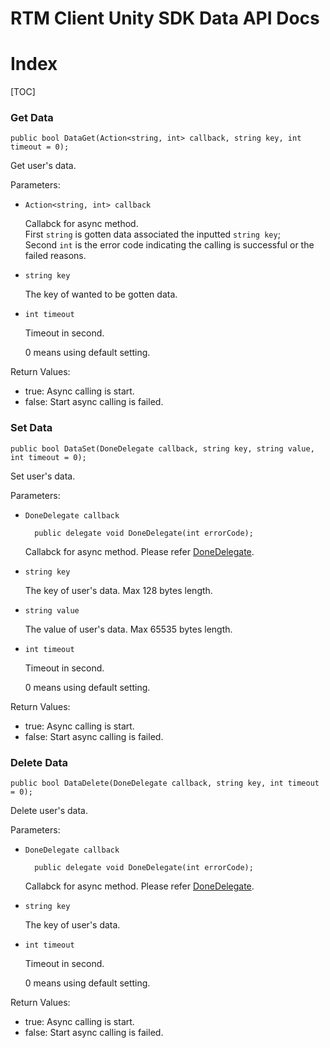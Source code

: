 # RTM Client Unity SDK Data API Docs

# Index

[TOC]

### Get Data

	public bool DataGet(Action<string, int> callback, string key, int timeout = 0);
	
Get user's data.

Parameters:

+ `Action<string, int> callback`

	Callabck for async method.  
	First `string` is gotten data associated the inputted `string key`;  
	Second `int` is the error code indicating the calling is successful or the failed reasons.

+ `string key`

	The key of wanted to be gotten data.

+ `int timeout`

	Timeout in second.

	0 means using default setting.


Return Values:

+ true: Async calling is start.
+ false: Start async calling is failed.


### Set Data

	public bool DataSet(DoneDelegate callback, string key, string value, int timeout = 0);
	
Set user's data.

Parameters:

+ `DoneDelegate callback`

		public delegate void DoneDelegate(int errorCode);

	Callabck for async method. Please refer [DoneDelegate](Delegates.md#DoneDelegate).

+ `string key`

	The key of user's data. Max 128 bytes length.

+ `string value`

	The value of user's data. Max 65535 bytes length.

+ `int timeout`

	Timeout in second.

	0 means using default setting.


Return Values:

+ true: Async calling is start.
+ false: Start async calling is failed.


### Delete Data

	public bool DataDelete(DoneDelegate callback, string key, int timeout = 0);
	
Delete user's data.

Parameters:

+ `DoneDelegate callback`

		public delegate void DoneDelegate(int errorCode);

	Callabck for async method. Please refer [DoneDelegate](Delegates.md#DoneDelegate).

+ `string key`

	The key of user's data.

+ `int timeout`

	Timeout in second.

	0 means using default setting.


Return Values:

+ true: Async calling is start.
+ false: Start async calling is failed.

